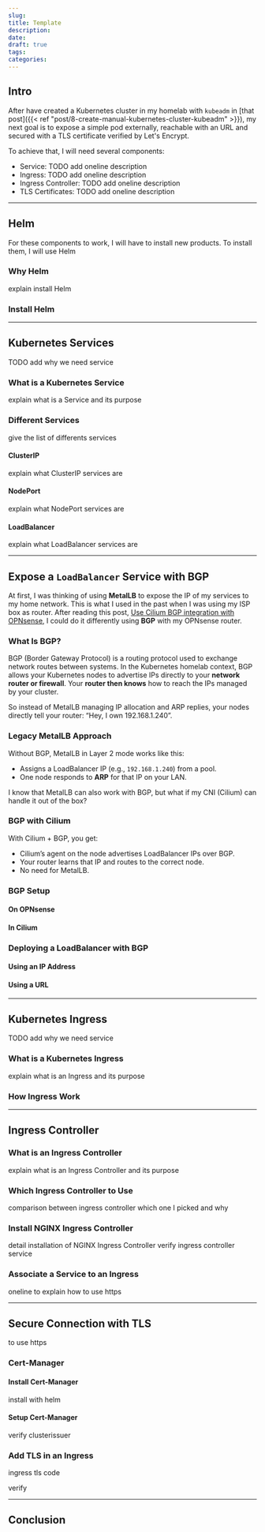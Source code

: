 ```yaml
---
slug: 
title: Template
description: 
date: 
draft: true
tags: 
categories:
---
```


## Intro

After have created a Kubernetes cluster in my homelab with `kubeadm` in [that post]({{< ref "post/8-create-manual-kubernetes-cluster-kubeadm" >}}), my next goal is to expose a simple pod externally, reachable with an URL and secured with a TLS certificate verified by Let's Encrypt.

To achieve that, I will need several components:
- Service: TODO add oneline description
- Ingress: TODO add oneline description
- Ingress Controller: TODO add oneline description
- TLS Certificates: TODO add oneline description

---
## Helm

For these components to work, I will have to install new products. To install them, I will use Helm
### Why Helm
explain install Helm
### Install Helm


---
## Kubernetes Services

TODO add why we need service  

### What is a Kubernetes Service

explain what is a Service and its purpose
### Different Services

give the list of differents services
#### ClusterIP

explain what ClusterIP services are
#### NodePort

explain what NodePort services are
#### LoadBalancer

explain what LoadBalancer services are

---
## Expose a `LoadBalancer` Service with BGP

At first, I was thinking of using **MetalLB** to expose the IP of my services to my home network. This is what I used in the past when I was using my ISP box as router. After reading this post, [Use Cilium BGP integration with OPNsense](https://devopstales.github.io/kubernetes/cilium-opnsense-bgp/), I could do it differently using **BGP** with my OPNsense router.
### What Is BGP?

BGP (Border Gateway Protocol) is a routing protocol used to exchange network routes between systems. In the Kubernetes homelab context, BGP allows your Kubernetes nodes to advertise IPs  directly to your **network router or firewall**. Your **router then knows** how to reach the IPs managed by your cluster.

So instead of MetalLB managing IP allocation and ARP replies, your nodes directly tell your router: “Hey, I own 192.168.1.240”.
### Legacy MetalLB Approach

Without BGP, MetalLB in Layer 2 mode works like this:
- Assigns a LoadBalancer IP (e.g., `192.168.1.240`) from a pool.
- One node responds to **ARP** for that IP on your LAN.

I know that MetalLB can also work with BGP, but what if my CNI (Cilium) can handle it out of the box?
### BGP with Cilium

With Cilium + BGP, you get:
- Cilium’s agent on the node advertises LoadBalancer IPs over BGP.
- Your router learns that IP and routes to the correct node.
- No need for MetalLB.

### BGP Setup

#### On OPNsense

#### In Cilium

### Deploying a LoadBalancer with BGP
#### Using an IP Address
#### Using a URL

---
## Kubernetes Ingress

TODO add why we need service  
### What is a Kubernetes Ingress

explain what is an Ingress and its purpose

### How Ingress Work


---
## Ingress Controller

### What is an Ingress Controller

explain what is an Ingress Controller and its purpose

### Which Ingress Controller to Use

comparison between ingress controller
which one I picked and why
### Install NGINX Ingress Controller

detail installation of NGINX Ingress Controller
verify ingress controller service
### Associate a Service to an Ingress


oneline to explain how to use https

---
## Secure Connection with TLS

to use https

### Cert-Manager

#### Install Cert-Manager

install with helm
#### Setup Cert-Manager

verify clusterissuer

### Add TLS in an Ingress

ingress tls code

verify 

---
## Conclusion


